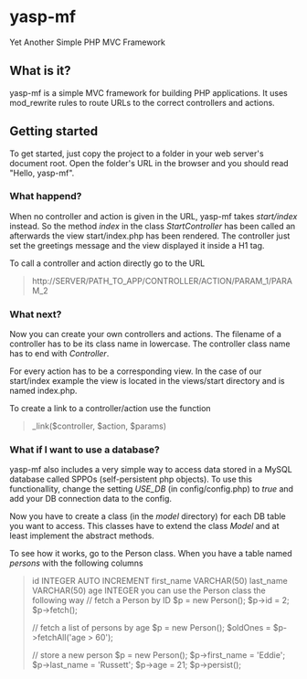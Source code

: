 yasp-mf
=======

Yet Another Simple PHP MVC Framework


What is it?
-----------

yasp-mf is a simple MVC framework for building PHP applications. 
It uses mod_rewrite rules to route URLs to the correct controllers and actions.

Getting started
---------------

To get started, just copy the project to a folder in your web server's document root. 
Open the folder's URL in the browser and you should read "Hello, yasp-mf".

### What happend?

When no controller and action is given in the URL, yasp-mf takes _start/index_ instead.
So the method _index_ in the class _StartController_ has been called an afterwards the
view start/index.php has been rendered. The controller just set the greetings message
and the view displayed it inside a H1 tag.

To call a controller and action directly go to the URL 
> http://SERVER/PATH_TO_APP/CONTROLLER/ACTION/PARAM_1/PARAM_2

### What next?

Now you can create your own controllers and actions. The filename of a controller has to be its
class name in lowercase. The controller class name has to end with _Controller_.

For every action has to be a corresponding view. In the case of our start/index example the view is
located in the views/start directory and is named index.php.

To create a link to a controller/action use the function 
> _link($controller, $action, $params)

### What if I want to use a database?

yasp-mf also includes a very simple way to access data stored in a MySQL database called SPPOs
(self-persistent php objects). To use this functionallity, change the setting _USE_DB_ 
(in config/config.php) to _true_ and add your DB connection data to the config.

Now you have to create a class (in the _model_ directory) for each DB table you want to access.
This classes have to extend the class _Model_ and at least implement the abstract methods.

To see how it works, go to the Person class. When you have a table named _persons_ with the 
following columns
> id INTEGER AUTO INCREMENT
> first_name VARCHAR(50)
> last_name VARCHAR(50)
> age INTEGER
you can use the Person class the following way
> // fetch a Person by ID
> $p = new Person();
> $p->id = 2;
> $p->fetch();
>
> // fetch a list of persons by age
> $p = new Person();
> $oldOnes = $p->fetchAll('age > 60');
>
> // store a new person
> $p = new Person();
> $p->first_name = 'Eddie';
> $p->last_name = 'Russett';
> $p->age = 21;
> $p->persist();



